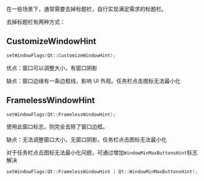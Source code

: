 在一些场景下，通常需要去掉标题栏，自行实现满足需求的标题栏。



去掉标题栏有两种方式：

## CustomizeWindowHint

```cpp
setWindowFlags(Qt::CustomizeWindowHint);
```

优点：窗口可以调整大小，有窗口阴影

缺点：窗口边缘有一条边框线，影响 UI 外观。任务栏点击图标无法最小化



## FramelessWindowHint

```cpp
setWindowFlags(Qt::FramelessWindowHint);
```

使用此窗口标志，则完全去除了窗口边框。

缺点：无法调整窗口大小，无窗口阴影，任务栏点击图标无法最小化

对于任务栏点击图标无法最小化问题，可通过增加`WindowMinMaxButtonsHint`标志解决

```cpp
setWindowFlags(Qt::FramelessWindowHint | Qt::WindowMinMaxButtonsHint);
```

